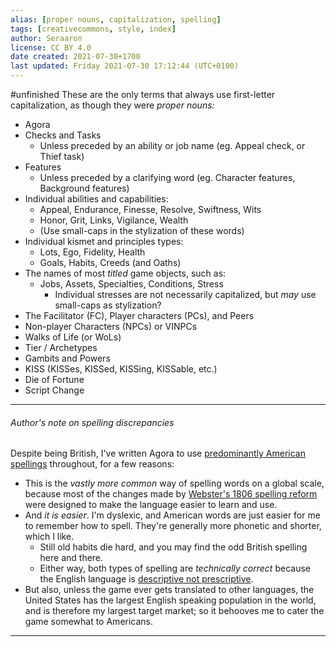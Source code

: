 ```yaml
---
alias: [proper nouns, capitalization, spelling]
tags: [creativecommons, style, index]
author: Seraaron
license: CC BY 4.0
date created: 2021-07-30+1700
last updated: Friday 2021-07-30 17:12:44 (UTC+0100)
---
```


#unfinished 
These are the only terms that always use first-letter capitalization, as though they were *proper nouns:*
- Agora
- Checks and Tasks
	- Unless preceded by an ability or job name (eg. Appeal check, or Thief task)
- Features
	- Unless preceded by a clarifying word (eg. Character features, Background features)
- Individual abilities and capabilities:
	- Appeal, Endurance, Finesse, Resolve, Swiftness, Wits
	- Honor, Grit, Links, Vigilance, Wealth
	- (Use small-caps in the stylization of these words)
- Individual kismet and principles types:
	- Lots, Ego, Fidelity, Health
	- Goals, Habits, Creeds (and Oaths) 
- The names of most *titled* game objects, such as:
	- Jobs, Assets, Specialties, Conditions, Stress
		- Individual stresses are not necessarily capitalized, but *may* use small-caps as stylization?
- The Facilitator (FC), Player characters (PCs), and Peers
- Non-player Characters (NPCs) or VINPCs
- Walks of Life (or WoLs)
- Tier / Archetypes
- Gambits and Powers
- KISS (KISSes, KISSed, KISSing, KISSable, etc.)
- Die of Fortune
- Script Change

---

###### Author's note on spelling discrepancies

Despite being British, I've written Agora to use [predominantly American spellings](https://en.wikipedia.org/wiki/American_and_British_English_spelling_differences) throughout, for a few reasons: 
- This is the *vastly more common* way of spelling words on a global scale, because most of the changes made by [Webster's 1806 spelling reform](https://en.wikipedia.org/wiki/English-language_spelling_reform) were designed to make the language easier to learn and use.
- And *it is easier*. I'm dyslexic, and American words are just easier for me to remember how to spell. They're generally more phonetic and shorter, which I like.
	- Still old habits die hard, and you may find the odd British spelling here and there.
	- Either way, both types of spelling are *technically correct* because the English language is [descriptive not prescriptive](https://en.wikipedia.org/wiki/Linguistic_description). 
- But also, unless the game ever gets translated to other languages, the United States has the largest English speaking population in the world, and is therefore my largest target market; so it behooves me to cater the game somewhat to Americans.

---
